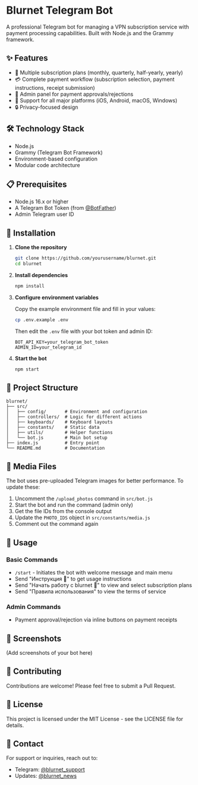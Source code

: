 # Blurnet Telegram Bot

A professional Telegram bot for managing a VPN subscription service with payment processing capabilities. Built with Node.js and the Grammy framework.

## ✨ Features

- 🚀 Multiple subscription plans (monthly, quarterly, half-yearly, yearly)
- 💳 Complete payment workflow (subscription selection, payment instructions, receipt submission)
- 👑 Admin panel for payment approvals/rejections
- 📱 Support for all major platforms (iOS, Android, macOS, Windows)
- 🔒 Privacy-focused design

## 🛠️ Technology Stack

- Node.js
- Grammy (Telegram Bot Framework)
- Environment-based configuration
- Modular code architecture

## 📋 Prerequisites

- Node.js 16.x or higher
- A Telegram Bot Token (from [@BotFather](https://t.me/botfather))
- Admin Telegram user ID

## 🔧 Installation

1. **Clone the repository**

   ```bash
   git clone https://github.com/yourusername/blurnet.git
   cd blurnet
   ```

2. **Install dependencies**

   ```bash
   npm install
   ```

3. **Configure environment variables**

   Copy the example environment file and fill in your values:

   ```bash
   cp .env.example .env
   ```

   Then edit the `.env` file with your bot token and admin ID:

   ```
   BOT_API_KEY=your_telegram_bot_token
   ADMIN_ID=your_telegram_id
   ```

4. **Start the bot**

   ```bash
   npm start
   ```

## 🧰 Project Structure

```
blurnet/
├── src/
│   ├── config/       # Environment and configuration
│   ├── controllers/  # Logic for different actions
│   ├── keyboards/    # Keyboard layouts
│   ├── constants/    # Static data
│   ├── utils/        # Helper functions
│   └── bot.js        # Main bot setup
├── index.js          # Entry point
└── README.md         # Documentation
```

## 📸 Media Files

The bot uses pre-uploaded Telegram images for better performance. To update these:

1. Uncomment the `/upload_photos` command in `src/bot.js`
2. Start the bot and run the command (admin only)
3. Get the file IDs from the console output
4. Update the `PHOTO_IDS` object in `src/constants/media.js`
5. Comment out the command again

## 🚀 Usage

### Basic Commands

- `/start` - Initiates the bot with welcome message and main menu
- Send "Инструкция 📑" to get usage instructions
- Send "Начать работу с blurnet 🚀" to view and select subscription plans
- Send "Правила использования" to view the terms of service

### Admin Commands

- Payment approval/rejection via inline buttons on payment receipts

## 📱 Screenshots

(Add screenshots of your bot here)

## 🤝 Contributing

Contributions are welcome! Please feel free to submit a Pull Request.

## 📄 License

This project is licensed under the MIT License - see the LICENSE file for details.

## 📧 Contact

For support or inquiries, reach out to:
- Telegram: [@blurnet_support](https://t.me/blurnet_support)
- Updates: [@blurnet_news](https://t.me/blurnet_news)
```
